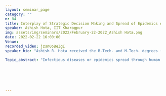 ```yaml
---
layout: seminar_page
category: ""
n: 84
title: Interplay of Strategic Decision Making and Spread of Epidemics on Networks
speaker: Ashish Hota, IIT Kharagpur
img: assets/img/seminars/2022/February-22-2022_Ashish Hota.png
date: 2022-02-22 16:00:00 
Venue: 
recorded_video: jzsn0oBeZgI
speaker_bio: "Ashish R. Hota received the B.Tech. and M.Tech. degrees (dual degree) from the Indian Institute of Technology (IIT) Kharagpur, Kharagpur, India, in 2012, and the Ph.D. from Purdue University, West Lafayette, IN, USA, in 2017, all in Electrical Engineering. He was a Postdoctoral Researcher with the Automatic Control Laboratory, ETH Zurich in 2018. He is currently an Assistant Professor with the Department of Electrical Engineering, IIT Kharagpur. He received the Outstanding Graduate Researcher Award from the College of Engineering, Purdue University in 2017, and the Institute Silver Medal from IIT Kharagpur in 2012. His research interests are in the areas of game theory and behavioral decision theory, stochastic optimization, control and learning, and resilience and security of network systems."

Topic_abstract: "Infectious diseases or epidemics spread through human society via social interactions among infected and healthy individuals while individuals limit their interaction to avoid becoming infected. In this work, we investigate the dynamic and coupled evolution of strategic behavior and epidemic. In the first part of the talk, we will focus on the class of susceptible-infected-susceptible (SIS) epidemic model in the framework of activity-driven networks with heterogeneous node degrees and time-varying activation rates and derive both individual- and degree- based mean-field approximations of the exact state evolution. We then present a game-theoretic model where nodes choose their activation probabilities in a strategic manner using current state information as feedback, characterize the quantal response equilibrium (QRE) of the proposed setting and analyze epidemic evolution in closed-loop. In the second part of the talk, we consider the replicator evolutionary dynamics to model the evolution of protection decisions by susceptible and infected subpopulations. We completely characterize the existence and local stability of the equilibria of the resulting coupled epidemic and replicator dynamics. We further show how the stability of different equilibrium points get exchanged as certain parameters change. Finally, we investigate the system behavior under timescale separation between the epidemic and the evolutionary dynamics."






---
```


